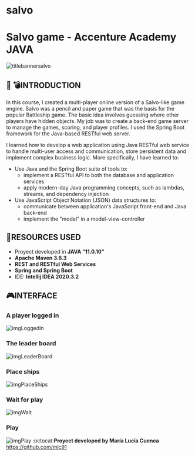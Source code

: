 # salvo
# **Salvo game - Accenture Academy JAVA**
![titlebannersalvo](https://user-images.githubusercontent.com/66698971/115166192-362f5480-a088-11eb-8c84-f18ec73a0399.png)
## :ship: :bomb:**INTRODUCTION**
In this course, I created a multi-player online version of a Salvo-like game engine. Salvo was a pencil and paper game that was the basis for the popular Battleship game. The basic idea involves guessing where other players have hidden objects.
My job was to create a back-end game server to manage the games, scoring, and player profiles. I used the Spring Boot framework for the Java-based RESTful web server.

I learned how to develop a web application using Java RESTful web service to handle multi-user access and communication, store persistent data and implement complex business logic. More specifically, I have learned to:

 - Use Java and the Spring Boot suite of tools to:
   - implement a RESTful API to both the database and application services
   - apply modern-day Java programming concepts, such as lambdas, streams, and dependency injection
 - Use JavaScript Object Notation (JSON) data structures to:
   - communicate between application's JavaScript front-end and Java back-end
   - implement the "model" in a model-view-controller

## :wrench:**RESOURCES USED**
 - Proyect developed in **JAVA "11.0.10"**
 - **Apache Maven 3.6.3**
 - **REST and RESTful Web Services**
 - **Spring and Spring Boot**
 - IDE: **Intellij IDEA 2020.3.2**

## :video_game:**INTERFACE**
### **A player logged in**
![imgLoggedIn](https://user-images.githubusercontent.com/66698971/115166243-88707580-a088-11eb-9fb2-dea18fae46c7.png)
### **The leader board**
![imgLeaderBoard](https://user-images.githubusercontent.com/66698971/115166286-c53c6c80-a088-11eb-8a6b-6a0cbe7c0d3a.png)
### **Place ships**
![imgPlaceShips](https://user-images.githubusercontent.com/66698971/115166302-e00ee100-a088-11eb-80a0-999b3887c2ba.png)
### **Wait for play**
![imgWait](https://user-images.githubusercontent.com/66698971/115166314-f6b53800-a088-11eb-900d-984c709cfd0c.png)
### **Play**
![imgPlay](https://user-images.githubusercontent.com/66698971/115166336-09c80800-a089-11eb-925e-a00109f95a73.png)
:octocat:**Proyect developed by María Lucía Cuenca** https://github.com/mlc91
